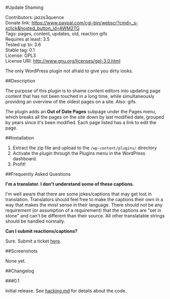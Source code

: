 #Update Shaming

Contributors: jazzs3quence  
Donate link: https://www.paypal.com/cgi-bin/webscr?cmd=_s-xclick&hosted_button_id=AWM2TG  
Tags: pages, content, updates, old, reaction gifs  
Requires at least: 3.5  
Tested up to: 3.6  
Stable tag: 0.1  
License: GPL3  
License URI: http://www.gnu.org/licenses/gpl-3.0.html

The only WordPress plugin not afraid to give you dirty looks.

##Description

The purpose of this plugin is to shame content editors into updating page content that has not been touched in a long time, while simultaneously providing an overview of the oldest pages on a site. Also: gifs.

The plugin adds an **Out of Date Pages** subpage under the Pages menu, which breaks all the pages on the site down by last modified date, grouped by years since it's been modified. Each page listed has a link to edit the page.

##Installation

1. Extract the zip file and upload to the `/wp-content/plugins/` directory
2. Activate the plugin through the Plugins menu in the WordPress dashboard.
3. Profit!

##Frequently Asked Questions

**I'm a translator. I don't understand some of these captions.**

I'm well aware that there are some jokes/captions that may get lost in translation. Translators should feel free to make the captions their own in a way that makes the most sense in their language. There should not be any requirement (or assumption of a requirement) that the captions are "set in stone" and can't be different than their source. All other translatable strings should be handled normally.

**Can I submit reactions/captions?**

Sure. Submit a ticket [here](https://github.com/jazzsequence/Update-Shaming/issues/new).


##Screenshots

None yet.

##Changelog

###0.1

Initial release. See [hacking.md](https://github.com/jazzsequence/Update-Shaming/blob/master/hacking.md) for details about the code.